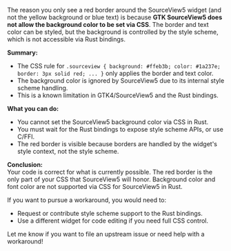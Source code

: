 The reason you only see a red border around the SourceView5 widget (and not the yellow background or blue text) is because **GTK SourceView5 does not allow the background color to be set via CSS**. The border and text color can be styled, but the background is controlled by the style scheme, which is not accessible via Rust bindings.

**Summary:**
- The CSS rule for `.sourceview { background: #ffeb3b; color: #1a237e; border: 3px solid red; ... }` only applies the border and text color.
- The background color is ignored by SourceView5 due to its internal style scheme handling.
- This is a known limitation in GTK4/SourceView5 and the Rust bindings.

**What you can do:**
- You cannot set the SourceView5 background color via CSS in Rust.
- You must wait for the Rust bindings to expose style scheme APIs, or use C/FFI.
- The red border is visible because borders are handled by the widget's style context, not the style scheme.

**Conclusion:**  
Your code is correct for what is currently possible. The red border is the only part of your CSS that SourceView5 will honor. Background color and font color are not supported via CSS for SourceView5 in Rust.

If you want to pursue a workaround, you would need to:
- Request or contribute style scheme support to the Rust bindings.
- Use a different widget for code editing if you need full CSS control.

Let me know if you want to file an upstream issue or need help with a workaround!